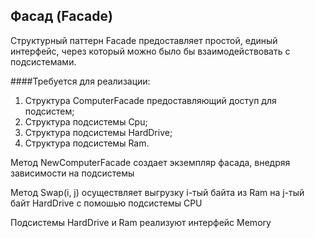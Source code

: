 ## Фасад (Facade)

Структурный паттерн Facade предоставляет простой, единый интерфейс,
через который можно было бы взаимодействовать с подсистемами.

####Требуется для реализации:

1. Структура ComputerFacade предоставляющий доступ для подсистем;
2. Структура подсистемы Cpu;
3. Структура подсистемы HardDrive;
4. Структура подсистемы Ram.

Метод NewComputerFacade создает экземпляр фасада, внедряя зависимости на подсистемы

Метод Swap(i, j) осуществляет выгрузку i-тый байта из Ram на j-тый байт HardDrive с помошью подсистемы CPU

Подсистемы HardDrive и Ram реализуют интерфейс Memory
